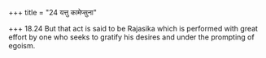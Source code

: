 +++
title = "24 यत्तु कामेप्सुना"

+++
18.24 But that act is said to be Rajasika which is performed with great
effort by one who seeks to gratify his desires and under the prompting
of egoism.
